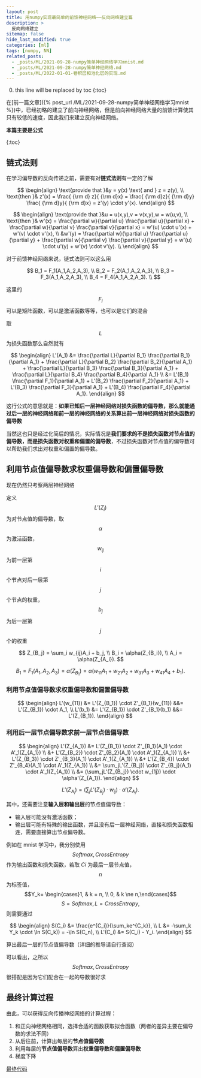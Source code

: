 ```yaml
---
layout: post
title: 用numpy实现最简单的前馈神经网络——反向网络建立篇
description: >
  反向网络建立
sitemap: false
hide_last_modified: true
categories: [ml]
tags: [numpy, NN]
related_posts:
  - _posts/ML/2021-09-28-numpy简单神经网络学习mnist.md
  - _posts/ML/2021-09-28-numpy简单神经网络.md
  - _posts/ML/2022-01-01-卷积层和池化层的实现.md
---
```


0. this line will be replaced by toc
{:toc}

在[前一篇文章]({% post_url /ML/2021-09-28-numpy简单神经网络学习mnist %})中，已经初略的建立了前向神经网络，但是前向神经网络大量的前馈计算使其只有较低的速度，因此我们来建立反向神经网络。

**本篇主要是公式**

{:toc}

## 链式法则

在学习偏导数的反向传递之前，需要有对**链式法则**有一定的了解

$$
\begin{align}
\text{provide that }&y = y(x) \text{ and } z = z(y), \\
\text{then }& z'(x) = \frac{ {\rm d} z}{ {\rm d}x} = \frac{ {\rm d}z}{ {\rm d}y} \frac{ {\rm d}y}{ {\rm d}x} = z'(y) \cdot y'(x).
\end{align}
$$

$$
\begin{align}
\text{provide that }&u = u(x,y),v = v(x,y),w = w(u,v), \\
\text{then }& w'(x) = \frac{\partial w}{\partial u} \frac{\partial u}{\partial x} + \frac{\partial w}{\partial v} \frac{\partial v}{\partial  x} = w'(u) \cdot u'(x) + w'(v) \cdot v'(x), \\
&w'(y) = \frac{\partial w}{\partial u} \frac{\partial u}{\partial y} + \frac{\partial w}{\partial v} \frac{\partial v}{\partial  y} = w'(u) \cdot u'(y) + w'(v) \cdot v'(y). \\
\end{align}
$$

对于前馈神经网络来说，链式法则可以这么用

$$
B_1 = F_1(A_1,A_2,A_3), \\
B_2 = F_2(A_1,A_2,A_3), \\
B_3 = F_3(A_1,A_2,A_3), \\
B_4 = F_4(A_1,A_2,A_3). \\
$$

这里的 $$F_i$$ 可以是矩阵函数，可以是激活函数等等，也可以是它们的混合

取 $$L$$ 为损失函数那么自然就有

$$
\begin{align}
L'(A_1) &= \frac{\partial L}{\partial B_1} \frac{\partial B_1}{\partial A_1} + \frac{\partial L}{\partial B_2} \frac{\partial B_2}{\partial A_1} + \frac{\partial L}{\partial B_3} \frac{\partial B_3}{\partial A_1} + \frac{\partial L}{\partial B_4} \frac{\partial B_4}{\partial A_1} \\
&= L'(B_1) \frac{\partial F_1}{\partial A_1} + L'(B_2) \frac{\partial F_2}{\partial A_1} + L'(B_3) \frac{\partial F_3}{\partial A_1} + L'(B_4) \frac{\partial F_4}{\partial A_1}.
\end{align}
$$

这行公式的意思就是：**如果已知后一层神经网络对损失函数的偏导数，那么就能通过后一层的神经网络和前一层的神经网络的关系算出前一层神经网络对损失函数的偏导数**

当然这也只是经过化简后的情况，实际情况是**我们要求的不是损失函数对节点值的偏导数，而是损失函数对权重和偏置的偏导数**，不过损失函数对节点值的偏导数可以帮助我们求出对权重和偏置的偏导数。

## 利用节点值偏导数求权重偏导数和偏置偏导数

现在仍然只考察两层神经网络

定义 $$L'(Z_i)$$ 为对节点值的偏导数，取 $$\alpha$$ 为激活函数，$$w_{ij}$$ 为前一层第 $$i$$ 个节点对后一层第 $$j$$ 个节点的权重，$$b_j$$ 为后一层第 $$j$$ 个的权重

$$
Z_{B_j} = \sum_i w_{ij}A_i + b_j, \\
B_i = \alpha(Z_{B_i}), \\
A_i = \alpha(Z_{A_i}).
$$

$$
B_1 = F_1(A_1,A_2,A_3) = \alpha(Z_{B_1}) = \alpha(w_{11}A_1 + w_{21}A_2 + w_{31}A_3 + w_{41}A_4 + b_1).
$$

### 利用节点值偏导数求权重偏导数和偏置偏导数

$$
\begin{align}
L'(w_{11}) &= L'(Z_{B_1}) \cdot Z'_{B_1}(w_{11}) &&= L'(Z_{B_1}) \cdot A_1, \\
L'(b_1) &= L'(Z_{B_1}) \cdot Z'_{B_1}(b_1) &&= L'(Z_{B_1}).
\end{align}
$$

### 利用后一层节点偏导数求前一层节点值偏导数

$$
\begin{align}
L'(Z_{A_1}) &= L'(Z_{B_1}) \cdot Z'_{B_1}(A_1) \cdot A'_1(Z_{A_1}) \\
            &+ L'(Z_{B_2}) \cdot Z'_{B_2}(A_1) \cdot A'_1(Z_{A_1}) \\
            &+ L'(Z_{B_3}) \cdot Z'_{B_3}(A_1) \cdot A'_1(Z_{A_1}) \\
            &+ L'(Z_{B_4}) \cdot Z'_{B_4}(A_1) \cdot A'_1(Z_{A_1}) \\
&= \sum_jL'(Z_{B_j}) \cdot Z'_{B_j}(A_1) \cdot A'_1(Z_{A_1}) \\
&= (\sum_jL'(Z_{B_j}) \cdot w_{1j}) \cdot \alpha'(Z_{A_1}).
\end{align}
$$

$$
L'(Z_{A_i}) = (\sum_jL'(Z_{B_j}) \cdot w_{ij}) \cdot \alpha'(Z_{A_i}).
$$

其中，还需要注意**输入层和输出层**的节点值偏导数：

- 输入层可能没有激活函数；
- 输出层可能有特殊的输出函数，并且没有后一层神经网络，直接和损失函数相连，需要直接算出节点偏导数。

例如在 mnist 学习中，我分别使用 $$Softmax, CrossEntropy$$ 作为输出函数和损失函数，若取 $Ci$ 为最后一层节点值，$$n$$ 为标签值，$$Y_k= \begin{cases}1, & k = n, \\ 0, & k \ne n,\end{cases}$$ $$S = Softmax, L = CrossEntropy,$$ 则需要通过

$$
\begin{align}
S(C_i) &= \frac{e^{C_i}}{\sum_ke^{C_k}}, \\
L &= -\sum_k Y_k \cdot \ln S(C_k)) = -\ln S(C_n), \\
L'(C_i) &= S(C_i) - Y_i.
\end{align}
$$

算出最后一层的节点值偏导数（详细的推导请自行查阅）

可以看出，之所以 $$Softmax, CrossEntropy$$ 很搭配是因为它们配合在一起的导数很好求

## 最终计算过程

由此，可以获得反向传播神经网络的计算过程：

1. 和正向神经网络相同，选择合适的函数获取拟合函数（两者的差异主要在偏导数的求法不同）
2. 从后往前，计算出每层的**节点值偏导数**
3. 利用每层的**节点值偏导数**算出**权重偏导数和偏置偏导数**
4. 梯度下降

[最终代码](https://github.com/VioleshnvQuetsall/feedforward-mnist/blob/main/backward_processor.py)

